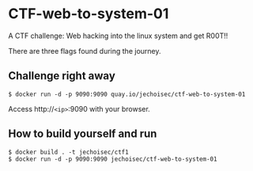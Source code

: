 # CTF-web-to-system-01

A CTF challenge: Web hacking into the linux system and get R00T!!

There are three flags found during the journey.

## Challenge right away

```
$ docker run -d -p 9090:9090 quay.io/jechoisec/ctf-web-to-system-01
```

Access http://`<ip>`:9090 with your browser.

## How to build yourself and run

```
$ docker build . -t jechoisec/ctf1
$ docker run -d -p 9090:9090 jechoisec/ctf-web-to-system-01
```
